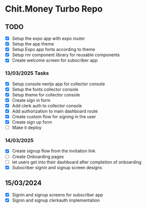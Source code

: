 # Chit.Money Turbo Repo

## TODO

- [x] Setup the expo app with expo router
- [x] Setup the app theme
- [x] Setup Expo app fonts according to theme
- [x] Setup rnr component library for reusable components
- [x] Create welcome screen for subscriber app

### 13/03/2025 Tasks

- [x] Setup console nextjs app for collector console
- [x] Setup the fonts collector console
- [x] Setup theme for collector console
- [x] Create sign in form
- [x] Add clerk auth to collector console
- [x] Add authorization to main dashboard route
- [x] Create custom flow for signing in the user
- [x] Create sign up form
- [ ] Make it deploy

### 14/03/2025

- [x] Create signup flow from the invitation link
- [ ] Create Onboarding pages
- [ ] let users get into their dashboard after completion of onboarding
- [x] Subscriber signin and signup screen designs

## 15/03/2024

- [x] Signin and signup screens for subscriber app
- [x] Signin and signup clerkauth implementation
